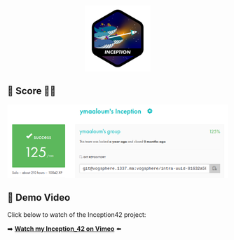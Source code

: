 <p align="center">
  <img src="https://github.com/maaloum-yassine/42/blob/main/logo_project42/inceptionn.png" alt="Cub3D 42 project badge"/>
</p>

## 🎥 Score 🥇✅
<p align="center">
  <img src="https://github.com/maaloum-yassine/42/blob/main/score/Inception42.png" alt="Score 42 project 115"/>
</p>


## 🎥 Demo Video

Click below to watch  of the Inception42 project:  

➡️ **[Watch my Inception_42  on Vimeo](https://vimeo.com/manage/videos/1065029898)** ⬅️  
